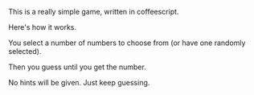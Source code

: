 This is a really simple game, written in coffeescript.

Here's how it works.

You select a number of numbers to choose from (or have one randomly selected).

Then you guess until you get the number.

No hints will be given. Just keep guessing.